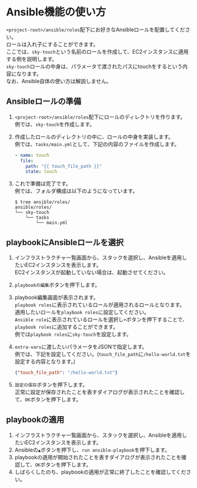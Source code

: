 # Ansible機能の使い方
`<project-root>/ansible/roles`配下にお好きなAnsibleロールを配置してください。  
ロールは入れ子にすることができます。  
ここでは、`sky-touch`という名前のロールを作成して、EC2インスタンスに適用する例を説明します。  
`sky-touch`ロールの中身は、パラメータで渡されたパスにtouchをするという内容になります。  
なお、Ansible自体の使い方は解説しません。  

## Ansibleロールの準備
1. `<project-root>/ansible/roles`配下にロールのディレクトリを作ります。  
    例では、`sky-touch`を作成します。

1. 作成したロールのディレクトリの中に、ロールの中身を実装します。  
    例では、`tasks/main.yml`として、下記の内容のファイルを作成します。  
    ```yaml
    - name: touch
      file:
        path: "{{ touch_file_path }}"
        state: touch
    ```

1. これで準備は完了です。  
    例では、フォルダ構成は以下のようになっています。  
    ```
    $ tree ansible/roles/
    ansible/roles/
    └── sky-touch
        └── tasks
            └── main.yml
    ```

## playbookにAnsibleロールを選択
1. インフラストラクチャ一覧画面から、スタックを選択し、Ansibleを適用したいEC2インスタンスを表示します。  
    EC2インスタンスが起動していない場合は、起動させてください。

1. `playbookの編集`ボタンを押下します。
  
1. playbook編集画面が表示されます。  
    `playbook roles`に表示されているロールが適用されるロールとなります。  
    適用したいロールを`playbook roles`に設定してください。  
    `Ansible role`に表示されているロールを選択し`+`ボタンを押下することで、`playbook roles`に追加することができます。  
    例では`playbook roles`に`sky-touch`を設定します。

1. `extra-vars`に渡したいパラメータをJSONで指定します。  
    例では、下記を設定してください。(`touch_file_path`に`/hello-world.txt`を設定する内容となります。)
    ```json
    {"touch_file_path": "/hello-world.txt"}
    ```

1. `設定の保存`ボタンを押下します。  
    正常に設定が保存されたことを表すダイアログが表示されたことを確認して、`OK`ボタンを押下します。  

## playbookの適用
1. インフラストラクチャ一覧画面から、スタックを選択し、Ansibleを適用したいEC2インスタンスを表示します。  
1. Ansibleの`▲`ボタンを押下し、`run ansible-playbook`を押下します。  
1. playbookの適用が開始されたことを表すダイアログが表示されたことを確認して、`OK`ボタンを押下します。  
1. しばらくしたのち、playbookの適用が正常に終了したことを確認してください。
